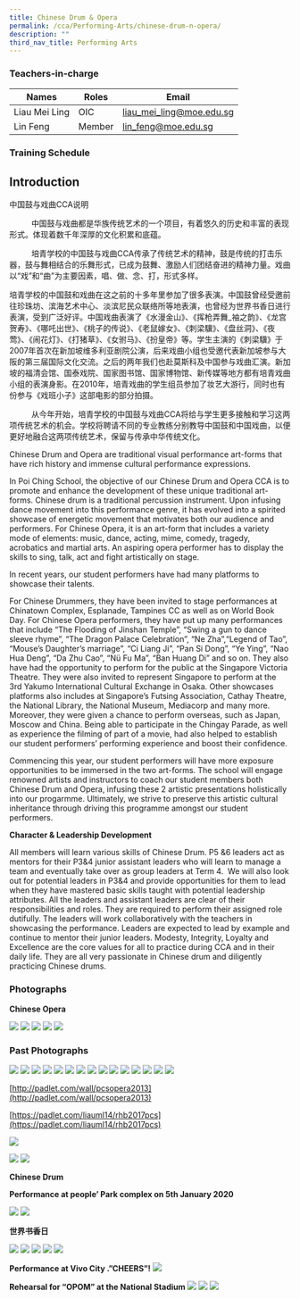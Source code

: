 ```yaml
---
title: Chinese Drum & Opera
permalink: /cca/Performing-Arts/chinese-drum-n-opera/
description: ""
third_nav_title: Performing Arts
---
```

### Teachers-in-charge



| Names |Roles | Email | 
| -------- | -------- | -------- |
| Liau Mei Ling    | OIC     | liau_mei_ling@moe.edu.sg  |
| Lin Feng    | Member     | lin_feng@moe.edu.sg  |


### Training Schedule

**Introduction**
----------------

中国鼓与戏曲CCA说明

&nbsp; &nbsp; &nbsp; &nbsp; &nbsp; 中国鼓与戏曲都是华族传统艺术的一个项目，有着悠久的历史和丰富的表现形式。体现着数千年深厚的文化积累和底蕴。

&nbsp; &nbsp; &nbsp; &nbsp; &nbsp; 培青学校的中国鼓与戏曲CCA传承了传统艺术的精神，鼓是传统的打击乐器，鼓与舞相结合的乐舞形式，已成为鼓舞、激励人们团结奋进的精神力量。戏曲以“戏”和“曲”为主要因素，唱、做、念、打，形式多样。

培青学校的中国鼓和戏曲在这之前的十多年里参加了很多表演。中国鼓曾经受邀前往珍珠坊、滨海艺术中心、淡滨尼民众联络所等地表演，也曾经为世界书香日进行表演，受到广泛好评。中国戏曲表演了《水漫金山》、《挥枪弄舞\_袖之韵》、《龙宫贺寿》、《哪吒出世》、《桃子的传说》、《老鼠嫁女》、《刺梁驥》、《盘丝洞》、《夜莺》、《闹花灯》、《打猪草》、《女驸马》、《扮皇帝》等。学生主演的《刺梁驥》于2007年首次在新加坡维多利亚剧院公演，后来戏曲小组也受邀代表新加坡参与大阪的第三届国际文化交流。之后的两年我们也赴莫斯科及中国参与戏曲汇演。新加坡的福清会馆、国泰戏院、国家图书馆、国家博物馆、新传媒等地方都有培青戏曲小组的表演身影。在2010年，培青戏曲的学生组员参加了妆艺大游行，同时也有份参与《戏班小子》这部电影的部分拍摄。

&nbsp; &nbsp; &nbsp; &nbsp; &nbsp; 从今年开始，培青学校的中国鼓与戏曲CCA将给与学生更多接触和学习这两项传统艺术的机会。学校将聘请不同的专业教练分别教导中国鼓和中国戏曲，以便更好地融合这两项传统艺术，保留与传承中华传统文化。

Chinese Drum and Opera are traditional visual performance art-forms that have rich history and immense cultural performance expressions.

In Poi Ching School, the objective of our Chinese Drum and Opera CCA is to promote and enhance the development of these unique traditional art-forms. Chinese drum is a traditional percussion instrument. Upon infusing dance movement into this performance genre, it has evolved into a spirited showcase of energetic movement that motivates both our audience and performers. For Chinese Opera, it is an art-form that includes a variety mode of elements: music, dance, acting, mime, comedy, tragedy, acrobatics and martial arts. An aspiring opera performer has to display the skills to sing, talk, act and fight artistically on stage.

In recent years, our student performers have had many platforms to showcase their talents.

For Chinese Drummers, they have been invited to stage performances at Chinatown Complex, Esplanade, Tampines CC as well as on World Book Day. For Chinese Opera performers, they have put up many performances that include “The Flooding of Jinshan Temple”, “Swing a gun to dance sleeve rhyme”, “The Dragon Palace Celebration”, “Ne Zha”,“Legend of Tao”, “Mouse’s Daughter’s marriage”, “Ci Liang Ji”, “Pan Si Dong”, “Ye Ying”, “Nao Hua Deng”, “Da Zhu Cao”, “Nü Fu Ma”, “Ban Huang Di” and so on. They also have had the opportunity to perform for the public at the Singapore Victoria Theatre. They were also invited to represent Singapore to perform at the 3rd Yakumo International Cultural Exchange in Osaka. Other showcases platforms also includes at Singapore’s Futsing Association, Cathay Theatre, the National Library, the National Museum, Mediacorp and many more. Moreover, they were given a chance to perform overseas, such as Japan, Moscow and China. Being able to participate in the Chingay Parade, as well as experience the filming of part of a movie, had also helped to establish our student performers’ performing experience and boost their confidence.

Commencing this year, our student performers will have more exposure opportunities to be immersed in the two art-forms. The school will engage renowned artists and instructors to coach our student members both Chinese Drum and Opera, infusing these 2 artistic presentations holistically into our progarmme. Ultimately, we strive to preserve this artistic cultural inheritance through driving this programme amongst our student performers.

**Character &amp; Leadership Development**

All members will learn various skills of Chinese Drum. P5 &amp;6 leaders act as mentors for their P3&amp;4 junior assistant leaders who will learn to manage a team and eventually take over as group leaders at Term 4.&nbsp; We will also look out for potential leaders in P3&amp;4 and provide opportunities for them to lead when they have mastered basic skills taught with potential leadership attributes. All the leaders and assistant leaders are clear of their responsibilities and roles. They are required to perform their assigned role dutifully. The leaders will work collaboratively with the teachers in showcasing the performance. Leaders are expected to lead by example and continue to mentor their junior leaders. Modesty, Integrity, Loyalty and Excellence are the core values for all to practice during CCA and in their daily life. They are all very passionate in Chinese drum and diligently practicing Chinese drums.

### Photographs


**Chinese Opera**

![](/images/opera2020-01-1350x805.jpg)
![](/images/opera2020-02-1350x727.jpg)
![](/images/opera2020-03-1350x780.jpg)
![](/images/opera_1.jpg)
![](/images/opera_2.jpg)

### Past Photographs

![](/images/opera3.jpg)
![](/images/2018_opera.jpg)
![](/images/2018_opera2.jpg)
![](/images/COP-1.png)
![](/images/COP-3.png)
![](/images/COP-2.png)
![](/images/COP-4.png)
![](/images/COP-13.png)
![](/images/COP-14.png)
![](/images/COP-15-1.png)
![](/images/COP-16.png)
![](/images/COP-17.png)
![](/images/COP-18.png)
![](/images/COP-19.png)
![](/images/COP-28.jpg)

[http://padlet.com/wall/pcsopera2013](http://padlet.com/wall/pcsopera2013)

[https://padlet.com/liauml14/rhb2017pcs](https://padlet.com/liauml14/rhb2017pcs)

![](/images/opera2020-11-1350x1793.jpg)

![](/images/opera_sched1.jpg)
![](/images/opera2020-04.jpg)


**Chinese Drum**

**Performance at people’ Park complex on 5th January 2020**

![](/images/chinesedrum2020-1350x337.jpg)
![](/images/IMG-20190413-WA0010.jpg)

**世界书香日**

![](/images/IMG-20190412-WA0020.jpg)
![](/images/cdrum1.jpg)
![](/images/cdrum2.jpg)
![](/images/cdrum3.jpg)
![](/images/cdrum4.jpg)

**Performance at Vivo City .”CHEERS”!**
![](/images/drum1.jpg)

**Rehearsal for “OPOM” at the National Stadium**
![](/images/IMG-20140701-WA0000.jpg)
![](/images/IMG-20140701-WA0001.jpg)
![](/images/IMG-20140701-WA0002.jpg)